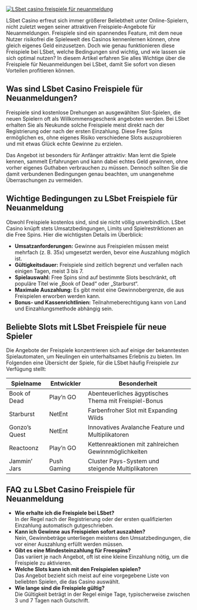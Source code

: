 [![LSbet casino freispiele für neuanmeldung](https://123-caf.pages.dev/gitsignup.png)](https://vrmoo.ru/Bt82HjjY)

<p>LSbet Casino erfreut sich immer größerer Beliebtheit unter Online-Spielern, nicht zuletzt wegen seiner attraktiven Freispiele-Angebote für Neuanmeldungen. Freispiele sind ein spannendes Feature, mit dem neue Nutzer risikofrei die Spielewelt des Casinos kennenlernen können, ohne gleich eigenes Geld einzusetzen. Doch wie genau funktionieren diese Freispiele bei LSbet, welche Bedingungen sind wichtig, und wie lassen sie sich optimal nutzen? In diesem Artikel erfahren Sie alles Wichtige über die Freispiele für Neuanmeldungen bei LSbet, damit Sie sofort von diesen Vorteilen profitieren können.</p>  <h2>Was sind LSbet Casino Freispiele für Neuanmeldungen?</h2> <p>Freispiele sind kostenlose Drehungen an ausgewählten Slot-Spielen, die neuen Spielern oft als Willkommensgeschenk angeboten werden. Bei LSbet erhalten Sie als Neukunde solche Freispiele meist direkt nach der Registrierung oder nach der ersten Einzahlung. Diese Free Spins ermöglichen es, ohne eigenes Risiko verschiedene Slots auszuprobieren und mit etwas Glück echte Gewinne zu erzielen.</p> <p>Das Angebot ist besonders für Anfänger attraktiv: Man lernt die Spiele kennen, sammelt Erfahrungen und kann dabei echtes Geld gewinnen, ohne vorher eigenes Guthaben verbrauchen zu müssen. Dennoch sollten Sie die damit verbundenen Bedingungen genau beachten, um unangenehme Überraschungen zu vermeiden.</p>  <h2>Wichtige Bedingungen zu LSbet Freispiele für Neuanmeldung</h2> <p>Obwohl Freispiele kostenlos sind, sind sie nicht völlig unverbindlich. LSbet Casino knüpft stets Umsatzbedingungen, Limits und Spielrestriktionen an die Free Spins. Hier die wichtigsten Details im Überblick:</p> <ul>   <li><strong>Umsatzanforderungen:</strong> Gewinne aus Freispielen müssen meist mehrfach (z. B. 35x) umgesetzt werden, bevor eine Auszahlung möglich ist.</li>   <li><strong>Gültigkeitsdauer:</strong> Freispiele sind zeitlich begrenzt und verfallen nach einigen Tagen, meist 3 bis 7.</li>   <li><strong>Spielauswahl:</strong> Free Spins sind auf bestimmte Slots beschränkt, oft populäre Titel wie „Book of Dead“ oder „Starburst“.</li>   <li><strong>Maximale Auszahlung:</strong> Es gibt meist eine Gewinnobergrenze, die aus Freispielen erworben werden kann.</li>   <li><strong>Bonus- und Kassenrichtlinien:</strong> Teilnahmeberechtigung kann von Land und Einzahlungsmethode abhängig sein.</li> </ul>  <h2>Beliebte Slots mit LSbet Freispiele für neue Spieler</h2> <p>Die Angebote der Freispiele konzentrieren sich auf einige der bekanntesten Spielautomaten, um Neulingen ein unterhaltsames Erlebnis zu bieten. Im Folgenden eine Übersicht der Spiele, für die LSbet häufig Freispiele zur Verfügung stellt:</p>  <table>   <thead>     <tr>       <th>Spielname</th>       <th>Entwickler</th>       <th>Besonderheit</th>     </tr>   </thead>   <tbody>     <tr>       <td>Book of Dead</td>       <td>Play’n GO</td>       <td>Abenteuerliches ägyptisches Thema mit Freispiel-Bonus</td>     </tr>     <tr>       <td>Starburst</td>       <td>NetEnt</td>       <td>Farbenfroher Slot mit Expanding Wilds</td>     </tr>     <tr>       <td>Gonzo’s Quest</td>       <td>NetEnt</td>       <td>Innovatives Avalanche Feature und Multiplikatoren</td>     </tr>     <tr>       <td>Reactoonz</td>       <td>Play’n GO</td>       <td>Kettenreaktionen mit zahlreichen Gewinnmöglichkeiten</td>     </tr>     <tr>       <td>Jammin’ Jars</td>       <td>Push Gaming</td>       <td>Cluster Pays-System und steigende Multiplikatoren</td>     </tr>   </tbody> </table>  <h2>FAQ zu LSbet Casino Freispiele für Neuanmeldung</h2> <ul>   <li><strong>Wie erhalte ich die Freispiele bei LSbet?</strong><br>In der Regel nach der Registrierung oder der ersten qualifizierten Einzahlung automatisch gutgeschrieben.</li>   <li><strong>Kann ich Gewinne aus Freispielen sofort auszahlen?</strong><br>Nein, Gewinnbeträge unterliegen meistens den Umsatzbedingungen, die vor einer Auszahlung erfüllt werden müssen.</li>   <li><strong>Gibt es eine Mindesteinzahlung für Freespins?</strong><br>Das variiert je nach Angebot, oft ist eine kleine Einzahlung nötig, um die Freispiele zu aktivieren.</li>   <li><strong>Welche Slots kann ich mit den Freispielen spielen?</strong><br>Das Angebot bezieht sich meist auf eine vorgegebene Liste von beliebten Spielen, die das Casino auswählt.</li>   <li><strong>Wie lange sind die Freispiele gültig?</strong><br>Die Gültigkeit beträgt in der Regel einige Tage, typischerweise zwischen 3 und 7 Tagen nach Gutschrift.</li> </ul>